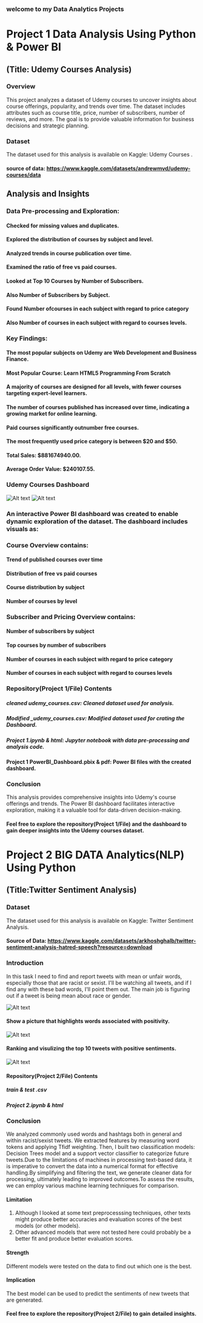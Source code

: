 ### welcome to my Data Analytics Projects


# Project 1 Data Analysis Using Python & Power BI
## (Title: Udemy Courses Analysis)

### Overview
This project analyzes a dataset of Udemy courses to uncover insights about course offerings, popularity, and trends over time. The dataset includes attributes such as course title, price, number of subscribers, number of reviews, and more. The goal is to provide valuable information for business decisions and strategic planning.
### Dataset
The dataset used for this analysis is available on Kaggle: Udemy Courses .
#### source of data: https://www.kaggle.com/datasets/andrewmvd/udemy-courses/data
## Analysis and Insights
### Data Pre-processing and Exploration:
#### Checked for missing values and duplicates.
#### Explored the distribution of courses by subject and level.
#### Analyzed trends in course publication over time.
#### Examined the ratio of free vs paid courses.
#### Looked at Top 10 Courses by Number of Subscribers.
#### Also Number of Subscribers by Subject.
#### Found Number ofcourses in each subject with regard to price category
#### Also Number of courses in each subject with regard to courses levels.
### Key Findings:
#### The most popular subjects on Udemy are Web Development and Business Finance.
#### Most Popular Course: Learn HTML5 Programming From Scratch
#### A majority of courses are designed for all levels, with fewer courses targeting expert-level learners.
#### The number of courses published has increased over time, indicating a growing market for online learning.
#### Paid courses significantly outnumber free courses.
#### The most frequently used price category is between $20 and $50.
#### Total Sales: $881674940.00.
#### Average Order Value: $240107.55.

### Udemy Courses Dashboard

![Alt text](https://github.com/Almagboul/Projects/blob/main/photo/osm%201.png)
![Alt text](https://github.com/Almagboul/Projects/blob/main/photo/osm%202.png)

### An interactive Power BI dashboard was created to enable dynamic exploration of the dataset. The dashboard includes visuals as:
### Course Overview contains:

#### Trend of published courses over time
#### Distribution of free vs paid courses

#### Course distribution by subject
#### Number of courses by level

### Subscriber and Pricing Overview contains:

#### Number of subscribers by subject
#### Top courses by number of subscribers

#### Number of courses in each subject with regard to price category
#### Number of courses in each subject with regard to courses levels

### Repository(Project 1/File) Contents

##### cleaned udemy_courses.csv: Cleaned dataset used for analysis.
##### Modified _udemy_courses.csv: Modified dataset used for crating the Dashboard.
##### Project 1.ipynb & html: Jupyter notebook with data pre-processing and analysis code.
#### Project 1 PowerBI_Dashboard.pbix & pdf: Power BI files with the created dashboard.

### Conclusion
This analysis provides comprehensive insights into Udemy's course offerings and trends. The Power BI dashboard facilitates interactive exploration, making it a valuable tool for data-driven decision-making.
#### Feel free to explore the repository(Project 1/File) and the dashboard to gain deeper insights into the Udemy courses dataset.


# Project 2  BIG DATA Analytics(NLP) Using Python
## (Title:Twitter Sentiment Analysis)

### Dataset
The dataset used for this analysis is available on Kaggle: Twitter Sentiment Analysis.
 #### Source of Data: https://www.kaggle.com/datasets/arkhoshghalb/twitter-sentiment-analysis-hatred-speech?resource=download
 
### Introduction

 In this task I need to find and report tweets with mean or unfair words, especially those that are racist or sexist. I'll be watching all tweets, and if I find any with these bad words, I'll point them out. The main job is figuring out if a tweet is being mean about race or gender.
 
![Alt text](https://github.com/Almagboul/Project/blob/main/Poitivity.png)

#### Show a picture that highlights words associated with positivity.
![Alt text]()

#### Ranking and visulizing the top 10 tweets with positive sentiments.
![Alt text](https://github.com/Almagboul/Project/blob/main/posi.png)

 
#### Repository(Project 2/File) Contents

##### train & test .csv
##### Project 2.ipynb & html

### Conclusion
 We analyzed commonly used words and hashtags both in general and within racist/sexist tweets. We extracted features by measuring word tokens and applying Tfidf weighting. Then, I built two classification models: Decision Trees model and a support vector classifier to categorize future tweets.Due to the limitations of machines in processing text-based data, it is imperative to convert the data into a numerical format for effective handling.By simplifying and filtering the text, we generate cleaner data for processing, ultimately leading to improved outcomes.To assess the results, we can employ various machine learning techniques for comparison.

#### Limitation
1. Although I looked at some text preprocesssing techniques, other texts might produce better accuracies and evaluation scores of the best models (or other models).
2. Other advanced models that were not tested here could probably be a better fit and produce better evaluation scores.
#### Strength
 Different models were tested on the data to find out which one is the best.
#### Implication
 The best model can be used to predict the sentiments of new tweets that are generated.
 #### Feel free to explore the repository(Project 2/File) to gain detailed insights.



